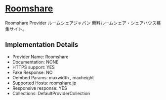 # [Roomshare](https://roomshare.jp)

Roomshare Provider
ルームシェアジャパン
無料ルームシェア・シェアハウス募集サイト。

## Implementation Details

- Provider
Name: Roomshare
- Documentation: NONE
- HTTPS support: YES
- Fake Response: NO
- Oembed Params: maxwidth , maxheight
- Supported Hosts: roomshare.jp
- Responsive response: YES
- Collections: DefaultProviderCollection


